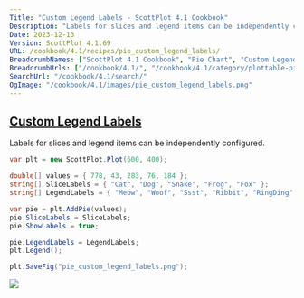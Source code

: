 ```yaml
---
Title: "Custom Legend Labels - ScottPlot 4.1 Cookbook"
Description: "Labels for slices and legend items can be independently configured."
Date: 2023-12-13
Version: ScottPlot 4.1.69
URL: /cookbook/4.1/recipes/pie_custom_legend_labels/
BreadcrumbNames: ["ScottPlot 4.1 Cookbook", "Pie Chart", "Custom Legend Labels"]
BreadcrumbUrls: ["/cookbook/4.1/", "/cookbook/4.1/category/plottable-pie", "/cookbook/4.1/recipes/pie_custom_legend_labels/"]
SearchUrl: "/cookbook/4.1/search/"
OgImage: "/cookbook/4.1/images/pie_custom_legend_labels.png"
---
```


<h2><a id='custom-legend-labels' href='/cookbook/4.1/recipes/pie_custom_legend_labels/'>Custom Legend Labels</a></h2>

Labels for slices and legend items can be independently configured.

```cs
var plt = new ScottPlot.Plot(600, 400);

double[] values = { 778, 43, 283, 76, 184 };
string[] SliceLabels = { "Cat", "Dog", "Snake", "Frog", "Fox" };
string[] LegendLabels = { "Meow", "Woof", "Ssst", "Ribbit", "RingDing" };

var pie = plt.AddPie(values);
pie.SliceLabels = SliceLabels;
pie.ShowLabels = true;

pie.LegendLabels = LegendLabels;
plt.Legend();

plt.SaveFig("pie_custom_legend_labels.png");
```

<img src='../../images/pie_custom_legend_labels.png' class='d-block mx-auto my-5' />


